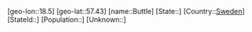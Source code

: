 ﻿---
location: [57.43,18.5]
type: City
tags:
- geo/City


SpocWebEntityId: 29426
isDeleted: false
confidential: public

---
[geo-lon::18.5]
[geo-lat::57.43]
[name::Buttle]
[State::]
[Country::[Sweden](geo/Continent/Europe/Sweden.md)]
[StateId::]
[Population::]
[Unknown::]

